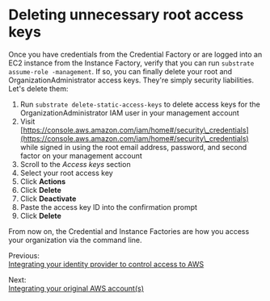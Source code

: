 # Deleting unnecessary root access keys

Once you have credentials from the Credential Factory or are logged into an EC2 instance from the Instance Factory, verify that you can run `substrate assume-role -management`. If so, you can finally delete your root and OrganizationAdministrator access keys. They're simply security liabilities. Let's delete them:

1. Run `substrate delete-static-access-keys` to delete access keys for the OrganizationAdministrator IAM user in your management account
2. Visit [https://console.aws.amazon.com/iam/home#/security\_credentials](https://console.aws.amazon.com/iam/home#/security\_credentials) while signed in using the root email address, password, and second factor on your management account
3. Scroll to the _Access keys_ section
4. Select your root access key
5. Click **Actions**
6. Click **Delete**
7. Click **Deactivate**
8. Paste the access key ID into the confirmation prompt
9. Click **Delete**

From now on, the Credential and Instance Factories are how you access your organization via the command line.

Previous:\
[Integrating your identity provider to control access to AWS](https://github.com/src-bin/substrate-manual/blob/main/integrating-your-identity-provider/README.md)

Next:\
[Integrating your original AWS account(s)](https://github.com/src-bin/substrate-manual/blob/main/integrating-your-original-aws-account/README.md)
